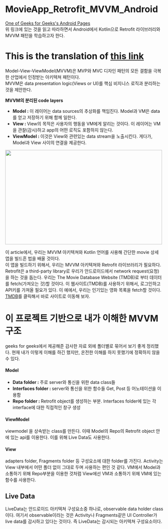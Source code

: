 # MovieApp_Retrofit_MVVM_Android
[One of Geeks for Geeks's Android Pages](https://www.geeksforgeeks.org/android-build-a-movie-app-using-retrofit-and-mvvm-architecture-with-kotlin/)<br>
위 링크에 있는 것을 읽고 따라하면서 Android에서 Kotlin으로 Retrofit 라이브러리와 MVVM 패턴을 학습하고자 한다.

# This is the translation of [this link](https://www.geeksforgeeks.org/android-build-a-movie-app-using-retrofit-and-mvvm-architecture-with-kotlin/)
Model-View-ViewModel(MVVM)은 MVP와 MVC 디자인 패턴의 모든 결함을 극복한 산업에서 인정받는 아키텍쳐 패턴이다.<br>
MVVM은 data presentation logic(Views or UI)를 핵심 비지니스 로직과 분리하는 것을 제안한다.<br>

<b>MVVM의 분리된 code layers</b><br>
<ul>
  <li><b>Model : </b> 이 레이어는 data sources의 추상화를 책임진다. Model과 VM은 data를 얻고 저장하기 위해 함께 일한다.</li>
  <li><b>View : </b> View의 목적은 사용자의 행동을 VM에게 알리는 것이다. 이 레이어는 VM을 관찰(감시)하고 app의 어떤 로직도 포함하지 않는다.</li>
  <li><b>ViewModel : </b> 이것은 View와 관련있는 data stream을 노출시킨다. 게다가, Model과 View 사이의 연결을 제공한다. </li>
</ul>
<img src="https://media.geeksforgeeks.org/wp-content/uploads/20201002215007/MVVMSchema.png" width="500" height="300">

이 article에서, 우리는 MVVM 아키텍쳐와 Kotlin 언어를 사용해 간단한 movie 상세 앱을 빌드흔 법을 배울 것이다.<br>
이 앱을 빌드하기 위해서, 우리는 MVVM 아키텍쳐와 Retrofit 라이브러리가 필요하다. Retrofit은 a third-party library로 우리가 안드로이드에서 network request(요청)을 하는 것을 돕는다. 우리는 The Movie Database Website (TMDB)로 부터 데이터를 fetch(가져오는 것)할 것이다. 이 웹사이트(TMDB)를 사용하기 위해서, 로그인하고 API키를 가져올 필요가 있다. 이 예에서, 우리는 인기있는 영화 목록을 fetch할 것이다. [TMDB](https://developer.themoviedb.org/reference/movie-popular-list)를 클릭해서 바로 사이트로 이동해 보자.

# 이 프로젝트 기반으로 내가 이해한 MVVM 구조
geeks for geeks에서 제공해준 감사한 자료 외에 폴더별로 묶어서 보기 좋게 정리했다. 현재 내가 이렇게 이해를 하긴 했지만, 온전한 이해를 하지 못했기에 정확하지 않을 수 있다.
<h4>Model</h4>
<ul>
  <li><b>Data folder : </b> 주로 server와 통신을 위한 data class들</li>
  <li><b>Interfaces folder : </b> server와 통신을 위한 함수들 Get, Post 등 어노테이션을 이용함</li>
  <li><b>Repo folder : </b> Retrofit object를 생성하는 부분. Interfaces folder에 있는 각 interface에 대한 직접적인 창구 생성</li>
</ul>
<h4>ViewModel</h4>
viewmodel 을 상속받는 class를 만든다. 이때 Model의 Repo의 Retrofit object 안에 있는 api를 이용한다. 이를 위해 Live Data도 사용한다.
<h4>View</h4>
adapters folder, Fragments folder 등 구성요소에 대한 folder를 가진다. Activity는 View 내부에서 어떤 폴더 없이 그대로 두며 사용하는 편인 것 같다.
VM에서 Model과 소통하기 위해 Repo부분을 이용한 것처럼 View에선 VM과 소통하기 위헤 VM에 있는 함수를 사용한다.

## Live Data
LiveData는 안드로이드 아키텍쳐 구성요소중 하나로, observable data holder class이다. 여기서 observable이라는 것은 Activity나 Fragments같은 UI Controller가 live data를 감시하고 있다는 것이다. 즉 LiveData는 감시되는 아키텍쳐 구성요소이다. 

